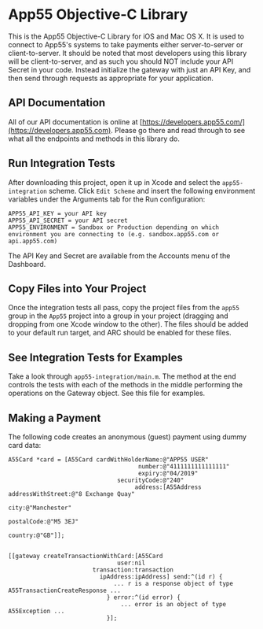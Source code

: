 App55 Objective-C Library
=========================

This is the App55 Objective-C Library for iOS and Mac OS X. It is used to connect to App55's systems to take payments either server-to-server or client-to-server. It should be noted that most developers using this library will be client-to-server, and as such you should NOT include your API Secret in your code. Instead initialize the gateway with just an API Key, and then send through requests as appropriate for your application.

## API Documentation

All of our API documentation is online at [https://developers.app55.com/](https://developers.app55.com). Please go there and read through to see what all the endpoints and methods in this library do.

## Run Integration Tests

After downloading this project, open it up in Xcode and select the ```app55-integration``` scheme. Click ```Edit Scheme``` and insert the following environment variables under the Arguments tab for the Run configuration:

```
APP55_API_KEY = your API key
APP55_API_SECRET = your API secret
APP55_ENVIRONMENT = Sandbox or Production depending on which environment you are connecting to (e.g. sandbox.app55.com or api.app55.com)
```

The API Key and Secret are available from the Accounts menu of the Dashboard.

## Copy Files into Your Project

Once the integration tests all pass, copy the project files from the ```app55``` group in the ```App55``` project into a group in your project (dragging and dropping from one Xcode window to the other). The files should be added to your default run target, and ARC should be enabled for these files.

## See Integration Tests for Examples

Take a look through ```app55-integration/main.m```. The method at the end controls the tests with each of the methods in the middle performing the operations on the Gateway object. See this file for examples.

## Making a Payment

The following code creates an anonymous (guest) payment using dummy card data:

```objc
A55Card *card = [A55Card cardWithHolderName:@"APP55 USER"
                                     number:@"4111111111111111"
                                     expiry:@"04/2019"
                               securityCode:@"240"
                                    address:[A55Address addressWithStreet:@"8 Exchange Quay"
                                                                     city:@"Manchester"
                                                               postalCode:@"M5 3EJ"
                                                                  country:@"GB"]];


[[gateway createTransactionWithCard:[A55Card
                               user:nil
                        transaction:transaction
                          ipAddress:ipAddress] send:^(id r) {
                              ... r is a response object of type A55TransactionCreateResponse ...
                            } error:^(id error) {
                                ... error is an object of type A55Exception ...
                            }];
```
